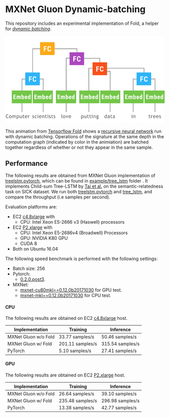 # MXNet Gluon Dynamic-batching
This repository includes an experimental implementation of Fold, a helper for [*dynamic batching*](https://arxiv.org/abs/1702.02181).

![animation](img/animation.gif)

This animation from [Tensorflow Fold](https://github.com/tensorflow/fold) shows a [recursive neural network](https://en.wikipedia.org/wiki/Recursive_neural_network) run with dynamic batching. Operations of the signature at the same depth in the computation graph (indicated by color in the animiation) are batched together regardless of whether or not they appear in the same sample.


## Performance

The following results are obtained from MXNet Gluon implementation of [treelstm.pytorch](https://github.com/dasguptar/treelstm.pytorch), which can be found in [example/tree_lstm](https://github.com/szha/mxnet-fold/tree/master/example/tree_lstm) folder . It implements Child-sum Tree-LSTM by [Tai et al.](https://arxiv.org/abs/1503.00075) on the semantic-relatedness task on SICK dataset. We run both [treelstm.pytorch](https://github.com/dasguptar/treelstm.pytorch) and [tree_lstm](https://github.com/szha/mxnet-fold/tree/master/example/tree_lstm), and compare the throughput (i.e samples per second).

Evaluation platforms are:
- EC2 [c4.8xlarge](https://aws.amazon.com/ec2/instance-types/#c4) with
  - CPU: Intel Xeon E5-2666 v3 (Haswell) processors
- EC2 [P2.xlarge](https://aws.amazon.com/ec2/instance-types/#p2) with
  - CPU: Intel Xeon E5-2686v4 (Broadwell) Processors
  - GPU: NVIDIA K80 GPU
  - CUDA 8
- Both on Ubuntu 16.04

The following speed benchmark is performed with the following settings:
- Batch size: 256
- Pytorch:
  - [0.2.0.post3](http://download.pytorch.org/whl/cu80/torch-0.2.0.post3-cp27-cp27mu-manylinux1_x86_64.whl).
- MXNet:
  - [mxnet-cu80mkl==0.12.0b20171030](https://pypi.python.org/pypi?:action=display&name=mxnet-cu80mkl&version=0.12.0b20171030) for GPU test.
  - [mxnet-mkl==0.12.0b20171030](https://pypi.python.org/pypi?:action=display&name=mxnet-mkl&version=0.12.0b20171030) for CPU test.


#### CPU

The following results are obtained on EC2 [c4.8xlarge](https://aws.amazon.com/ec2/instance-types/#c4) host.

| Implementation       |     Training     |    Inference     |
|----------------------|------------------|------------------|
| MXNet Gluon w/o Fold | 33.77 samples/s  | 50.46 samples/s  |
| MXNet Gluon w/ Fold  | 201.11 samples/s | 315.54 samples/s |
| PyTorch              | 5.10 samples/s   | 27.41 samples/s  |


#### GPU

The following results are obtained on EC2 [P2.xlarge](https://aws.amazon.com/ec2/instance-types/#p2) host.

| Implementation       |     Training     |    Inference     |
|----------------------|------------------|------------------|
| MXNet Gluon w/o Fold | 26.64 samples/s  | 39.10 samples/s  |
| MXNet Gluon w/ Fold  | 235.48 samples/s | 296.98 samples/s |
| PyTorch              | 13.38 samples/s  | 42.77 samples/s  |
